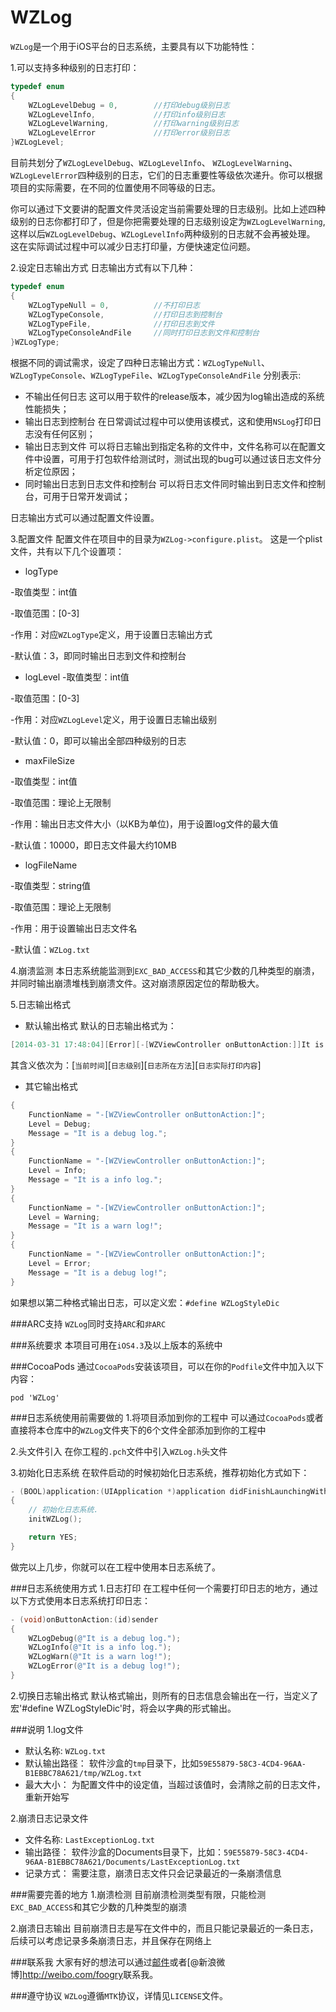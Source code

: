 # WZLog

`WZLog`是一个用于iOS平台的日志系统，主要具有以下功能特性：

1.可以支持多种级别的日志打印：

```objective-c
typedef enum
{
    WZLogLevelDebug = 0,        //打印debug级别日志
    WZLogLevelInfo,             //打印info级别日志
    WZLogLevelWarning,          //打印warning级别日志
    WZLogLevelError             //打印error级别日志
}WZLogLevel;
```

目前共划分了`WZLogLevelDebug`、`WZLogLevelInfo`、
`WZLogLevelWarning`、`WZLogLevelError`四种级别的日志，它们的日志重要性等级依次递升。你可以根据项目的实际需要，在不同的位置使用不同等级的日志。

你可以通过下文要讲的配置文件灵活设定当前需要处理的日志级别。比如上述四种级别的日志你都打印了，但是你把需要处理的日志级别设定为`WZLogLevelWarning`,这样以后`WZLogLevelDebug`、`WZLogLevelInfo`两种级别的日志就不会再被处理。
这在实际调试过程中可以减少日志打印量，方便快速定位问题。

2.设定日志输出方式
日志输出方式有以下几种：
```objective-c
typedef enum
{
    WZLogTypeNull = 0,          //不打印日志
    WZLogTypeConsole,           //打印日志到控制台
    WZLogTypeFile,              //打印日志到文件
    WZLogTypeConsoleAndFile     //同时打印日志到文件和控制台
}WZLogType;
```
根据不同的调试需求，设定了四种日志输出方式：`WZLogTypeNull`、`WZLogTypeConsole`、`WZLogTypeFile`、`WZLogTypeConsoleAndFile`
分别表示:
* 不输出任何日志
这可以用于软件的release版本，减少因为log输出造成的系统性能损失；
* 输出日志到控制台
在日常调试过程中可以使用该模式，这和使用`NSLog`打印日志没有任何区别；
* 输出日志到文件
可以将日志输出到指定名称的文件中，文件名称可以在配置文件中设置，可用于打包软件给测试时，测试出现的bug可以通过该日志文件分析定位原因；
* 同时输出日志到日志文件和控制台
可以将日志文件同时输出到日志文件和控制台，可用于日常开发调试；

日志输出方式可以通过配置文件设置。

3.配置文件
配置文件在项目中的目录为`WZLog->configure.plist`。
这是一个plist文件，共有以下几个设置项：
* logType

-取值类型：int值

-取值范围：[0-3]

-作用：对应`WZLogType`定义，用于设置日志输出方式

-默认值：3，即同时输出日志到文件和控制台

* logLevel
-取值类型：int值

-取值范围：[0-3]

-作用：对应`WZLogLevel`定义，用于设置日志输出级别

-默认值：0，即可以输出全部四种级别的日志

* maxFileSize

-取值类型：int值

-取值范围：理论上无限制

-作用：输出日志文件大小（以KB为单位)，用于设置log文件的最大值

-默认值：10000，即日志文件最大约10MB

* logFileName

-取值类型：string值

-取值范围：理论上无限制

-作用：用于设置输出日志文件名

-默认值：`WZLog.txt`

4.崩溃监测
本日志系统能监测到`EXC_BAD_ACCESS`和其它少数的几种类型的崩溃，并同时输出崩溃堆栈到崩溃文件。这对崩溃原因定位的帮助极大。

5.日志输出格式
* 默认输出格式
默认的日志输出格式为：
```objective-c
[2014-03-31 17:48:04][Error][-[WZViewController onButtonAction:]]It is a debug log!
```
其含义依次为：[`当前时间`][`日志级别`][`日志所在方法`][`日志实际打印内容`]

* 其它输出格式
```objective-c
{
    FunctionName = "-[WZViewController onButtonAction:]";
    Level = Debug;
    Message = "It is a debug log.";
}
{
    FunctionName = "-[WZViewController onButtonAction:]";
    Level = Info;
    Message = "It is a info log.";
}
{
    FunctionName = "-[WZViewController onButtonAction:]";
    Level = Warning;
    Message = "It is a warn log!";
}
{
    FunctionName = "-[WZViewController onButtonAction:]";
    Level = Error;
    Message = "It is a debug log!";
}
```
如果想以第二种格式输出日志，可以定义宏：`#define WZLogStyleDic`

###ARC支持
`WZLog`同时支持`ARC`和`非ARC`


###系统要求
本项目可用在`iOS4.3`及以上版本的系统中

###CocoaPods
通过`CocoaPods`安装该项目，可以在你的`Podfile`文件中加入以下内容：
 ```
pod 'WZLog'
```

###日志系统使用前需要做的
1.将项目添加到你的工程中
可以通过`CocoaPods`或者直接将本仓库中的`WZLog`文件夹下的6个文件全部添加到你的工程中

2.头文件引入
在你工程的`.pch`文件中引入`WZLog.h`头文件

3.初始化日志系统
在软件启动的时候初始化日志系统，推荐初始化方式如下：
```objective-c
- (BOOL)application:(UIApplication *)application didFinishLaunchingWithOptions:(NSDictionary *)launchOptions
{
    // 初始化日志系统.
    initWZLog();

    return YES;
}
```
做完以上几步，你就可以在工程中使用本日志系统了。

###日志系统使用方式
1.日志打印
在工程中任何一个需要打印日志的地方，通过以下方式使用本日志系统打印日志：
```objective-c
- (void)onButtonAction:(id)sender
{
    WZLogDebug(@"It is a debug log.");
    WZLogInfo(@"It is a info log.");
    WZLogWarn(@"It is a warn log!");
    WZLogError(@"It is a debug log!");
}
```
2.切换日志输出格式
默认格式输出，则所有的日志信息会输出在一行，当定义了宏'#define WZLogStyleDic'时，将会以字典的形式输出。

###说明
1.log文件
* 默认名称:
`WZLog.txt`
* 默认输出路径：
软件沙盒的`tmp`目录下，比如`59E55879-58C3-4CD4-96AA-B1EBBC78A621/tmp/WZLog.txt`
* 最大大小：
为配置文件中的设定值，当超过该值时，会清除之前的日志文件，重新开始写

2.崩溃日志记录文件
* 文件名称:
`LastExceptionLog.txt`
* 输出路径：
软件沙盒的Documents目录下，比如：`59E55879-58C3-4CD4-96AA-B1EBBC78A621/Documents/LastExceptionLog.txt`
* 记录方式：
需要注意，崩溃日志文件只会记录最近的一条崩溃信息

###需要完善的地方
1.崩溃检测
目前崩溃检测类型有限，只能检测`EXC_BAD_ACCESS`和其它少数的几种类型的崩溃

2.崩溃日志输出
目前崩溃日志是写在文件中的，而且只能记录最近的一条日志，后续可以考虑记录多条崩溃日志，并且保存在网络上

###联系我
大家有好的想法可以通过[邮件](wzzvictory_tjsd@163.com)或者[@新浪微博]<http://weibo.com/foogry>联系我。

###遵守协议
`WZLog`遵循`MTK`协议，详情见`LICENSE`文件。
